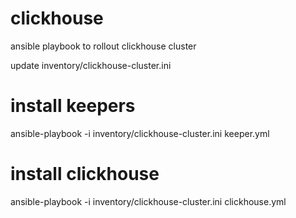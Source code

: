 # clickhouse
ansible playbook to rollout clickhouse cluster

update inventory/clickhouse-cluster.ini

# install keepers

ansible-playbook -i inventory/clickhouse-cluster.ini keeper.yml

# install clickhouse

ansible-playbook -i inventory/clickhouse-cluster.ini clickhouse.yml
